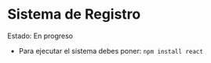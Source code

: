 <h1>Sistema de Registro </h1>
<p>Estado: En progreso</p>

* Para ejecutar el sistema debes poner:
```npm install react ```


